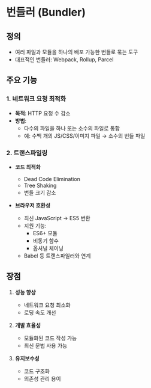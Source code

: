 # 번들러 (Bundler)

## 정의

- 여러 파일과 모듈을 하나의 배포 가능한 번들로 묶는 도구
- 대표적인 번들러: Webpack, Rollup, Parcel

## 주요 기능

### 1. 네트워크 요청 최적화

- **목적**: HTTP 요청 수 감소
- **방법**:
  - 다수의 파일을 하나 또는 소수의 파일로 통합
  - 예: 수백 개의 JS/CSS/이미지 파일 → 소수의 번들 파일

### 2. 트랜스파일링

- **코드 최적화**

  - Dead Code Elimination
  - Tree Shaking
  - 번들 크기 감소

- **브라우저 호환성**
  - 최신 JavaScript → ES5 변환
  - 지원 기능:
    - ES6+ 모듈
    - 비동기 함수
    - 옵셔널 체이닝
  - Babel 등 트랜스파일러와 연계

## 장점

1. **성능 향상**

   - 네트워크 요청 최소화
   - 로딩 속도 개선

2. **개발 효율성**

   - 모듈화된 코드 작성 가능
   - 최신 문법 사용 가능

3. **유지보수성**
   - 코드 구조화
   - 의존성 관리 용이
